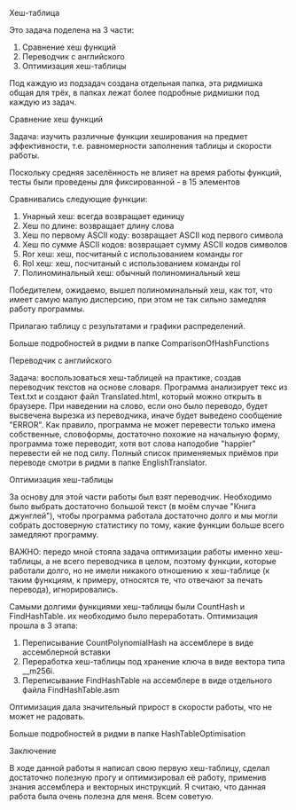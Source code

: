 Хеш-таблица

Это задача поделена на 3 части:

1) Сравнение хеш функций
2) Переводчик с английского
3) Оптимизация хеш-таблицы

Под каждую из подзадач создана отдельная папка, эта ридмишка общая для трёх, в папках лежат более подробные ридмишки под каждую из задач. 

Сравнение хеш функций

Задача: изучить различные функции хеширования на предмет эффективности, т.е. равномерности заполнения таблицы и скорости работы.

Поскольку средняя заселённость не влияет на время работы функций, тесты были проведены для фиксированной - в 15 элементов

Сравнивались следующие функции:

1) Унарный хеш: всегда возвращает единицу
2) Хеш по длине: возвращает длину слова
3) Хеш по первому ASCII коду: возвращает ASCII код первого символа
4) Хеш по сумме ASCII кодов: возвращает сумму ASCII кодов символов
5) Ror хеш: хеш, посчитаный с использованием команды ror
6) Rol хеш: хеш, посчитаный с использованием команды rol
7) Полиноминальный хеш: обычный полиноминальный хеш

Победителем, ожидаемо, вышел полиноминальный хеш, как тот, что имеет самую малую дисперсию, при этом не так сильно замедляя работу программы.

Прилагаю таблицу с результатами и графики распределений.

Больше подробностей в ридми в папке ComparisonOfHashFunctions

Переводчик с английского

Задача: воспользоваться хеш-таблицей на практике, создав переводчик текстов на основе словаря. Программа анализирует текс из Text.txt и создают файл Translated.html, который можно открыть в браузере. При наведении на слово, если оно было переводо, будет высвечена вырезка из переводчика, иначе будет выведено сообщение "ERROR". Как правило, программа не может перевести только имена собственные, словоформы, достаточно похожие на начальную форму, программа тоже переводит, хотя вот слова наподобие "happier" перевести ей не под силу. Полный список применяемых приёмов при переводе смотри в ридми в папке EnglishTranslator.

Оптимизация хеш-таблицы

За основу для этой части работы был взят переводчик. Необходимо было выбрать достаточно большой текст (в моём случае "Книга джунглей"), чтобы программа работала достаточно долго и мы могли собрать достоверную статистику по тому, какие функции больше всего замедляют программу. 

ВАЖНО: передо мной стояла задача оптимизации работы именно хеш-таблицы, а не всего переводчика в целом, поэтому функции, которые работали долго, но не имели никакого отношению к хеш-таблице (к таким функциям, к примеру, относятся те, что отвечают за печать перевода), игнорировались.

Самыми долгими функциями хеш-таблицы были CountHash и FindHashTable. их необходимо было переработать. Оптимизация прошла в 3 этапа:
1) Переписывание CountPolynomialHash на ассемблере в виде ассемблерной вставки
2) Переработка хеш-таблицы под хранение ключа в виде вектора типа __m256i.
3) Переписывание FindHashTable на ассемблере в виде отдельного файла FindHashTable.asm

Оптимизация дала значительный прирост в скорости работы, что не может не радовать.

Больше подробностей в ридми в папке HashTableOptimisation

Заключение

В ходе данной работы я написал свою первую хеш-таблицу, сделал достаточно полезную прогу и оптимизировал её работу, применив знания ассемблера и векторных инструкций. Я считаю, что данная работа была очень полезна для меня. Всем советую.
